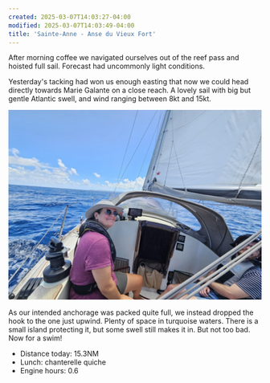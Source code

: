 ```yaml
---
created: 2025-03-07T14:03:27-04:00
modified: 2025-03-07T14:03:49-04:00
title: 'Sainte-Anne - Anse du Vieux Fort'
---
```


After morning coffee we navigated ourselves out of the reef pass and hoisted full sail. Forecast had uncommonly light conditions.

Yesterday's tacking had won us enough easting that now we could head directly towards Marie Galante on a close reach. A lovely sail with big but gentle Atlantic swell, and wind ranging between 8kt and 15kt.

![Image](../2025/37ec1c53159c7d0f7fb51f8ee6952f3e.jpg) 

As our intended anchorage was packed quite full, we instead dropped the hook to the one just upwind. Plenty of space in turquoise waters. There is a small island protecting it, but some swell still makes it in. But not too bad. Now for a swim!

* Distance today: 15.3NM
* Lunch: chanterelle quiche
* Engine hours: 0.6
